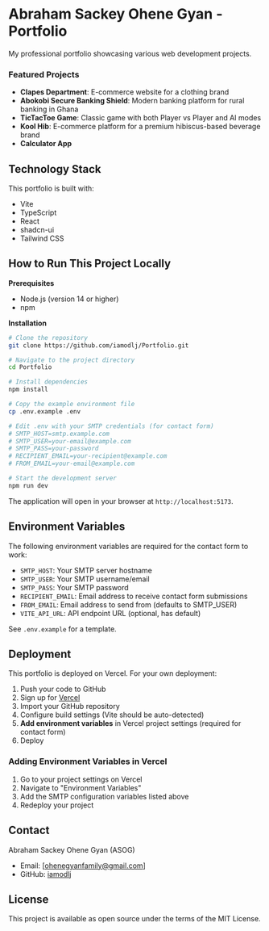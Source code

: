# Abraham Sackey Ohene Gyan - Portfolio

My professional portfolio showcasing various web development projects.

### Featured Projects
- **Clapes Department**: E-commerce website for a clothing brand
- **Abokobi Secure Banking Shield**: Modern banking platform for rural banking in Ghana
- **TicTacToe Game**: Classic game with both Player vs Player and AI modes
- **Kool Hib**: E-commerce platform for a premium hibiscus-based beverage brand
- **Calculator App**

## Technology Stack

This portfolio is built with:
- Vite
- TypeScript
- React
- shadcn-ui
- Tailwind CSS

## How to Run This Project Locally

**Prerequisites**
- Node.js (version 14 or higher)
- npm

**Installation**

```sh
# Clone the repository
git clone https://github.com/iamodlj/Portfolio.git

# Navigate to the project directory
cd Portfolio

# Install dependencies
npm install

# Copy the example environment file
cp .env.example .env

# Edit .env with your SMTP credentials (for contact form)
# SMTP_HOST=smtp.example.com
# SMTP_USER=your-email@example.com
# SMTP_PASS=your-password
# RECIPIENT_EMAIL=your-recipient@example.com
# FROM_EMAIL=your-email@example.com

# Start the development server
npm run dev
```

The application will open in your browser at `http://localhost:5173`.

## Environment Variables

The following environment variables are required for the contact form to work:

- `SMTP_HOST`: Your SMTP server hostname
- `SMTP_USER`: Your SMTP username/email
- `SMTP_PASS`: Your SMTP password
- `RECIPIENT_EMAIL`: Email address to receive contact form submissions
- `FROM_EMAIL`: Email address to send from (defaults to SMTP_USER)
- `VITE_API_URL`: API endpoint URL (optional, has default)

See `.env.example` for a template.

## Deployment

This portfolio is deployed on Vercel. For your own deployment:

1. Push your code to GitHub
2. Sign up for [Vercel](https://vercel.com)
3. Import your GitHub repository
4. Configure build settings (Vite should be auto-detected)
5. **Add environment variables** in Vercel project settings (required for contact form)
6. Deploy

### Adding Environment Variables in Vercel

1. Go to your project settings on Vercel
2. Navigate to "Environment Variables"
3. Add the SMTP configuration variables listed above
4. Redeploy your project

## Contact

Abraham Sackey Ohene Gyan (ASOG)
- Email: [ohenegyanfamily@gmail.com]
- GitHub: [iamodlj](https://github.com/iamodlj)

## License

This project is available as open source under the terms of the MIT License. 